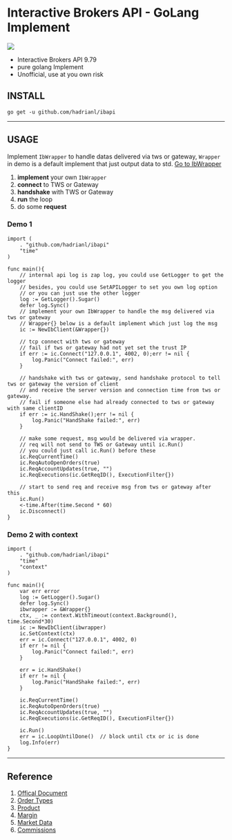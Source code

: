 # Interactive Brokers API - GoLang Implement

<img
style="display: block; margin: 0 auto;"
src="http://interactivebrokers.github.io/tws-api/nav_iblogo.png"
/>

* Interactive Brokers API 9.79
* pure golang Implement
* Unofficial, use at you own risk

## INSTALL

`go get -u github.com/hadrianl/ibapi`

---

## USAGE

Implement `IbWrapper` to handle datas delivered via tws or gateway, `Wrapper` in demo is a default implement that just output data to std.
[Go to IbWrapper](https://github.com/hadrianl/ibapi/blob/83846bf1194bbdc4f039c8c66033f717e015e9fc/wrapper.go#L11)

1. **implement** your own `IbWrapper`
2. **connect** to TWS or Gateway
3. **handshake** with TWS or Gateway
4. **run** the loop
5. do some **request**

### Demo 1

```golang
import (
    . "github.com/hadrianl/ibapi"
    "time"
)

func main(){
    // internal api log is zap log, you could use GetLogger to get the logger
    // besides, you could use SetAPILogger to set you own log option
    // or you can just use the other logger  
    log := GetLogger().Sugar()
    defer log.Sync()
    // implement your own IbWrapper to handle the msg delivered via tws or gateway
    // Wrapper{} below is a default implement which just log the msg 
    ic := NewIbClient(&Wrapper{})

    // tcp connect with tws or gateway
    // fail if tws or gateway had not yet set the trust IP
    if err := ic.Connect("127.0.0.1", 4002, 0);err != nil {
        log.Panic("Connect failed:", err)
    }

    // handshake with tws or gateway, send handshake protocol to tell tws or gateway the version of client
    // and receive the server version and connection time from tws or gateway.
    // fail if someone else had already connected to tws or gateway with same clientID
    if err := ic.HandShake();err != nil {
        log.Panic("HandShake failed:", err)
    }

    // make some request, msg would be delivered via wrapper.
    // req will not send to TWS or Gateway until ic.Run()
    // you could just call ic.Run() before these
    ic.ReqCurrentTime()
    ic.ReqAutoOpenOrders(true)
    ic.ReqAccountUpdates(true, "")
    ic.ReqExecutions(ic.GetReqID(), ExecutionFilter{})

    // start to send req and receive msg from tws or gateway after this
    ic.Run()
    <-time.After(time.Second * 60)
    ic.Disconnect()
}

```

### Demo 2 with context

```golang
import (
    . "github.com/hadrianl/ibapi"
    "time"
    "context"
)

func main(){
    var err error
    log := GetLogger().Sugar()
    defer log.Sync()
    ibwrapper := &Wrapper{}
    ctx, _ := context.WithTimeout(context.Background(), time.Second*30)
    ic := NewIbClient(ibwrapper)
    ic.SetContext(ctx)
    err = ic.Connect("127.0.0.1", 4002, 0)
    if err != nil {
        log.Panic("Connect failed:", err)
    }

    err = ic.HandShake()
    if err != nil {
        log.Panic("HandShake failed:", err)
    }

    ic.ReqCurrentTime()
    ic.ReqAutoOpenOrders(true)
    ic.ReqAccountUpdates(true, "")
    ic.ReqExecutions(ic.GetReqID(), ExecutionFilter{})

    ic.Run()
    err = ic.LoopUntilDone()  // block until ctx or ic is done
    log.Info(err)
}

```

---

## Reference

1. [Offical Document](https://interactivebrokers.github.io/tws-api/)
2. [Order Types](https://www.interactivebrokers.com/en/index.php?f=4985)
3. [Product](https://www.interactivebrokers.com/en/index.php?f=4599)
4. [Margin](https://www.interactivebrokers.com/en/index.php?f=24176)
5. [Market Data](https://www.interactivebrokers.com/en/index.php?f=14193)
6. [Commissions](https://www.interactivebrokers.com/en/index.php?f=1590)

